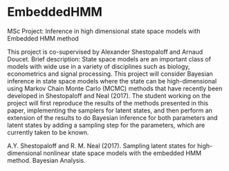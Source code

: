 # EmbeddedHMM
MSc Project: Inference in high dimensional state space models with Embedded HMM method

This project is co-supervised by Alexander Shestopaloff and Arnaud Doucet.
Brief description: State space models are an important class of models with wide use in a
variety of disciplines such as biology, econometrics and signal processing. This project will
consider Bayesian inference in state space models where the state can be high-dimensional
using Markov Chain Monte Carlo (MCMC) methods that have recently been developed in
Shestopaloff and Neal (2017). The student working on the project will first reproduce the
results of the methods presented in this paper, implementing the samplers for latent states,
and then perform an extension of the results to do Bayesian inference for both parameters
and latent states by adding a sampling step for the parameters, which are currently taken to
be known.

A.Y. Shestopaloff and R. M. Neal (2017). Sampling latent states for high-dimensional nonlinear state space models with the embedded HMM method. Bayesian Analysis.
